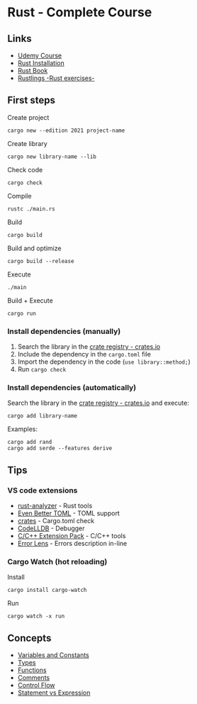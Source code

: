 # Rust - Complete Course

## Links

- [Udemy Course](https://www.google.com/url?q=https://meet.google.com/mpd-mxug-rqv?hs%3D224&sa=D&source=calendar&usd=2&usg=AOvVaw1urQxtnbJ6EdBGUJ88mMEI)
- [Rust Installation](https://www.rust-lang.org/tools/install)
- [Rust Book](https://doc.rust-lang.org/book/)
- [Rustlings -Rust exercises-](https://github.com/rust-lang/rustlings)

## First steps

Create project

```
cargo new --edition 2021 project-name
```

Create library

```
cargo new library-name --lib
```

Check code

```
cargo check
```

Compile

```
rustc ./main.rs
```

Build

```
cargo build
```

Build and optimize

```
cargo build --release
```

Execute

```
./main
```

Build + Execute

```
cargo run
```

### Install dependencies (manually)

1. Search the library in the [crate registry - crates.io](https://crates.io/)
2. Include the dependency in the `cargo.toml` file
3. Import the dependency in the code (`use library::method;`)
4. Run `cargo check`

### Install dependencies (automatically)

Search the library in the [crate registry - crates.io](https://crates.io/) and execute:

```
cargo add library-name

```

Examples:

```
cargo add rand
cargo add serde --features derive
```

## Tips

### VS code extensions

- [rust-analyzer](https://marketplace.visualstudio.com/items?itemName=rust-lang.rust-analyzer) - Rust tools
- [Even Better TOML](https://marketplace.visualstudio.com/items?itemName=tamasfe.even-better-toml) - TOML support
- [crates](https://marketplace.visualstudio.com/items?itemName=serayuzgur.crates) - Cargo.toml check
- [CodeLLDB](https://marketplace.visualstudio.com/items?itemName=serayuzgur.crates) - Debugger
- [C/C++ Extension Pack](https://marketplace.visualstudio.com/items?itemName=ms-vscode.cpptools-extension-pack) - C/C++ tools
- [Error Lens](https://marketplace.visualstudio.com/items?itemName=usernamehw.errorlens) - Errors description in-line

### Cargo Watch (hot reloading)

Install

```
cargo install cargo-watch
```

Run

```
cargo watch -x run
```

## Concepts

- [Variables and Constants](https://doc.rust-lang.org/book/ch03-01-variables-and-mutability.html)
- [Types](https://doc.rust-lang.org/book/ch03-02-data-types.html)
- [Functions](https://doc.rust-lang.org/book/ch03-03-how-functions-work.html)
- [Comments](https://doc.rust-lang.org/book/ch03-04-comments.html)
- [Control Flow](https://doc.rust-lang.org/book/ch03-05-control-flow.html)
- [Statement vs Expression](https://nickymeuleman.netlify.app/garden/rust-expression-statement)
